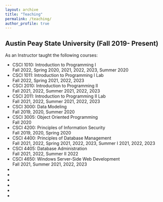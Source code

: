 ```yaml
---
layout: archive
title: "Teaching"
permalink: /teaching/
author_profile: true
---
```

## Austin Peay State University (Fall 2019- Present)
As an Instructor taught the following courses:
  * <a style="text-decoration:none" href="" title="A first course in computer programming. Students will use a high-level object-oriented programming language to design, implement, debug, and test interactive software."> CSCI 1010: Introduction to Programming I</a> <br> Fall 2022, Spring 2020, 2021, 2022, 2023, Summer 2020
  * <a style="text-decoration:none" href="" title="Laboratory component of Introduction to Programming I.  Students will use a high-level object-oriented programming language to design, implement, debug, and test interactive software."> CSCI 1011: Introduction to Programming I Lab</a> <br> Fall 2022, Spring 2021, 2022, 2023
  * <a style="text-decoration:none" href="" title="Continuation of CSCI 1010. Students will learn to use object-oriented design, exception handling, recursive programming, and standard data structures to design, implement, test and debug software."> CSCI 2010: Introduction to Programming II</a> <br> Fall 2021, 2022, Summer 2021, 2022, 2023
  * <a style="text-decoration:none" href="" title="Laboratory component of Introduction to Programming II. Students will learn to use object-oriented design, exception handling, recursive programming, and standard data structures to design, implement, test and debug software."> CSCI 2011: Introduction to Programming II Lab</a> <br> Fall 2021, 2022, Summer 2021, 2022, 2023
  * <a style="text-decoration:none" href="" title="This course emphasizes the role of the database administrator in converting a conceptual model into a relational data model. The student will use business rules for developing entity-relationship diagrams for relational data models. Student will transform data models into relations and tables within a database using functional dependencies and normalization techniques. The course introduces VB and SQL scripting. The student will develop a database from a case study. Three hours per week."> CSCI 3000: Data Modeling</a> <br> Fall 2019, 2020, Summer 2020
  * <a style="text-decoration:none" href="" title="An introduction to object-oriented programming. Topics include classes, encapsulation, inheritance, polymorphism, templates, container classes, object-oriented design, and the use of class libraries."> CSCI 3005: Object Oriented Programming</a> <br> Fall 2020
  * <a style="text-decoration:none" href="" title="This course is an introduction to the technical and management aspects of information security and assurance. The course provides a foundation in understanding issues associated with security in computing including security threats and controls, protection of computer systems and data, use of technology such as firewalls, cryptography, and intrusion detection systems, response to security incidents, laws and ethics relating to information security, and an overview of the development of an Information Security Plan."> CSCI 4200: Principles of Information Security</a> <br> Fall 2019, 2020, Spring 2020
  * <a style="text-decoration:none" href="" title="Database development process, data structures and database methods of file storage, primitive databases, Relational model approach to database management, hierarchy, network and object oriented models, data security, discussion of sample databases such as DBASE, RDB, and SQL."> CSCI 4400: Principles of Database Management</a> <br> Fall 2021, 2022, Spring 2021, 2022, 2023, Summer I 2021, 2022, 2023
  * <a style="text-decoration:none" href="" title="This course covers the fundamentals of database administration concepts, procedures, and practices."> CSCI 4405: Database Administration</a> <br> Fall 2021, 2022, Summer II 2022
  * <a style="text-decoration:none" href="" title="This course covers server-based web development using current Windows frameworks. Students will develop both browser-based and mobile-based clients that connect to the server."> CSCI 4650: Windows Server-Side Web Development</a> <br> Fall 2021, Summer 2021, 2022, 2023
  * <a style="text-decoration:none" href="" title=""> </a> <br>
  * <a style="text-decoration:none" href="" title=""> </a> <br>
  * <a style="text-decoration:none" href="" title=""> </a> <br>
  * <a style="text-decoration:none" href="" title=""> </a> <br>
  * <a style="text-decoration:none" href="" title=""> </a> <br>
  * <a style="text-decoration:none" href="" title=""> </a> <br> 

